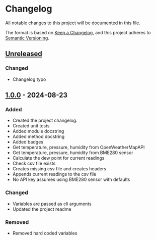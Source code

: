 # Changelog

All notable changes to this project will be documented in this file.

The format is based on [Keep a Changelog](https://keepachangelog.com/en/1.1.0/),
and this project adheres to [Semantic Versioning](https://semver.org/spec/v2.0.0.html).

## [Unreleased]

### Changed

- Changelog typo

## [1.0.0] - 2024-08-23

### Added

- Created the project changelog.
- Created unit tests
- Added module docstring
- Added method docstring
- Added badges
- Get temperature, pressure, humidity from OpenWeatherMapAPI
- Get temperature, pressure, humidity from BME280 sensor
- Calculate the dew point for current readings
- Check csv file exists
- Creates missing csv file and creates headers
- Appends current readings to the csv file
- No API key assumes using BME280 sensor with defaults

### Changed

- Variables are passed as cli arguments
- Updated the project readme

### Removed

- Removed hard coded variables

[unreleased]: https://github.com/joe-mccarthy/environment-checker/compare/1.0.0...HEAD
[1.0.0]: https://github.com/joe-mccarthy/environment-checker/releases/tag/1.0.0
